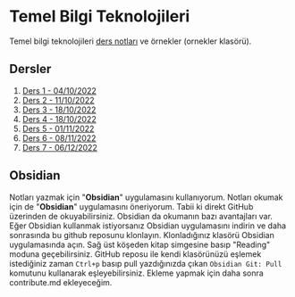 # Temel Bilgi Teknolojileri
Temel bilgi teknolojileri [ders notları](#dersler) ve örnekler (ornekler klasörü).

## Dersler

1. [Ders 1 - 04/10/2022](ders1.md)
2. [Ders 2 - 11/10/2022](ders2.md)
3. [Ders 3 - 18/10/2022](ders3.md)
4. [Ders 4 - 18/10/2022](ders4.md)
5. [Ders 5 - 01/11/2022](ders5.md) 
6. [Ders 6 - 08/11/2022](ders6.md) 
7. [Ders 7 - 06/12/2022](ders7.md)

## Obsidian

Notları yazmak için "**Obsidian**" uygulamasını kullanıyorum. Notları okumak için de "**Obsidian**" uygulamasını öneriyorum. Tabii ki direkt GitHub üzerinden de okuyabilirsiniz. Obsidian da okumanın bazı avantajları var. Eğer Obsidian kullanmak istiyorsanız Obsidian uygulamasını indirin ve daha sonrasında bu github reposunu klonlayın. Klonladığınız klasörü Obsidian uygulamasında açın. Sağ üst köşeden kitap simgesine basıp "Reading" moduna geçebilirsiniz. GitHub reposu ile kendi klasörünüzü eşlemek istediğiniz zaman  `Ctrl+p` basıp pull yazdığınızda çıkan `Obsidian Git: Pull` komutunu kullanarak eşleyebilirsiniz. Ekleme yapmak için daha sonra contribute.md ekleyeceğim.


